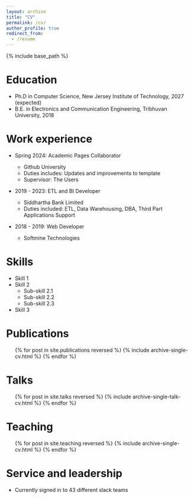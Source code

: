 ```yaml
---
layout: archive
title: "CV"
permalink: /cv/
author_profile: true
redirect_from:
  - /resume
---
```


{% include base_path %}

Education
======
* Ph.D in Computer Science, New Jersey Institute of Technology, 2027 (expected)
* B.E. in Electronics and Communication Engineering, Tribhuvan University, 2018

Work experience
======
* Spring 2024: Academic Pages Collaborator
  * Github University
  * Duties includes: Updates and improvements to template
  * Supervisor: The Users

* 2019 - 2023: ETL and BI Developer
  * Siddhartha Bank Limited
  * Duties included: ETL, Data Warehousing, DBA, Third Part Applications Support

* 2018 - 2019: Web Developer
  * Softmine Technologies
  
Skills
======
* Skill 1
* Skill 2
  * Sub-skill 2.1
  * Sub-skill 2.2
  * Sub-skill 2.3
* Skill 3

Publications
======
  <ul>{% for post in site.publications reversed %}
    {% include archive-single-cv.html %}
  {% endfor %}</ul>
  
Talks
======
  <ul>{% for post in site.talks reversed %}
    {% include archive-single-talk-cv.html  %}
  {% endfor %}</ul>
  
Teaching
======
  <ul>{% for post in site.teaching reversed %}
    {% include archive-single-cv.html %}
  {% endfor %}</ul>
  
Service and leadership
======
* Currently signed in to 43 different slack teams

